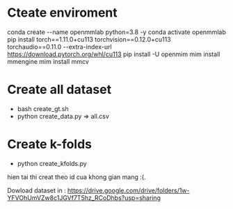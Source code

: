 # Cteate enviroment

conda create --name openmmlab python=3.8 -y
conda activate openmmlab
pip install torch==1.11.0+cu113 torchvision==0.12.0+cu113 torchaudio==0.11.0 --extra-index-url https://download.pytorch.org/whl/cu113
pip install -U openmim
mim install mmengine
mim install mmcv


# Create all dataset 
- bash create_gt.sh
- python create_data.py
=> all.csv

# Create k-folds
- python create_kfolds.py

hien tai thi creat theo id cua khong gian mang :(.


Dowload dataset in :
https://drive.google.com/drive/folders/1w-YFVOhUmVZw8c1JGVf7T5hz_RCoDhbs?usp=sharing
